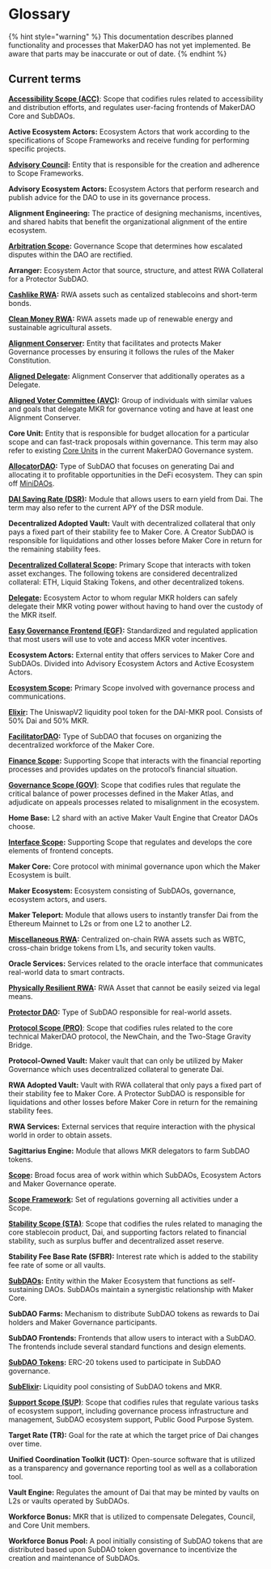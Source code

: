 # Glossary

{% hint style="warning" %} This documentation describes planned functionality and processes that MakerDAO has not yet implemented. Be aware that parts may be inaccurate or out of date. {% endhint %}

## Current terms

**[Accessibility Scope (ACC)](../maker-core/list-of-scopes.md)**: Scope that codifies rules related to accessibility and distribution efforts, and regulates user-facing frontends of MakerDAO Core and SubDAOs.

**Active Ecosystem Actors:** Ecosystem Actors that work according to the specifications of Scope Frameworks and receive funding for performing specific projects.

**[Advisory Council](../maker-core/advisory-councils.md):** Entity that is responsible for the creation and adherence to Scope Frameworks.

**Advisory Ecosystem Actors:** Ecosystem Actors that perform research and publish advice for the DAO to use in its governance process.

**Alignment Engineering:** The practice of designing mechanisms, incentives, and shared habits that benefit the organizational alignment of the entire ecosystem.

**[Arbitration Scope](../maker-core/list-of-scopes.md):** Governance Scope that determines how escalated disputes within the DAO are rectified. 

**Arranger:** Ecosystem Actor that source, structure, and attest RWA Collateral for a Protector SubDAO.

**[Cashlike RWA](../concepts/collateral-breakdown.md):** RWA assets such as centalized stablecoins and short-term bonds.

**[Clean Money RWA](../concepts/collateral-breakdown.md):** RWA assets made up of renewable energy and sustainable agricultural assets.

**[Alignment Conserver](../maker-core/constitutional-conservers.md):** Entity that facilitates and protects Maker Governance processes by ensuring it follows the rules of the Maker Constitution.

**[Aligned Delegate](../maker-core/delegates.md):** Alignment Conserver that additionally operates as a Delegate. 

**[Aligned Voter Committee (AVC)](../maker-core/cvc.md):** Group of individuals with similar values and goals that delegate MKR for governance voting and have at least one Alignment Conserver.

**Core Unit:** Entity that is responsible for budget allocation for a particular scope and can fast-track proposals within governance. This term may also refer to existing [Core Units](https://mips.makerdao.com/mips/details/MIP39) in the current MakerDAO Governance system.

**[AllocatorDAO](../subdaos/allocator.md):** Type of SubDAO that focuses on generating Dai and allocating it to profitable opportunities in the DeFi ecosystem. They can spin off [MiniDAOs](../subdaos/mini.md).

**[DAI Saving Rate (DSR)](https://manual.makerdao.com/parameter-index/core/param-dai-savings-rate):** Module that allows users to earn yield from Dai. The term may also refer to the current APY of the DSR module.

**Decentralized Adopted Vault:** Vault with decentralized collateral that only pays a fixed part of their stability fee to Maker Core. A Creator SubDAO is responsible for liquidations and other losses before Maker Core in return for the remaining stability fees.

**[Decentralized Collateral Scope](../maker-core/list-of-scopes.md):** Primary Scope that interacts with token asset exchanges. The following tokens are considered decentralized collateral: ETH, Liquid Staking Tokens, and other decentralized tokens.

**[Delegate](../maker-core/delegates.md):** Ecosystem Actor to whom regular MKR holders can safely delegate their MKR voting power without having to hand over the custody of the MKR itself. 

**[Easy Governance Frontend (EGF)](../maker-core/easy-governance-frontend.md):** Standardized and regulated application that most users will use to vote and access MKR voter incentives.

**Ecosystem Actors:** External entity that offers services to Maker Core and SubDAOs. Divided into Advisory Ecosystem Actors and Active Ecosystem Actors.

**[Ecosystem Scope](../maker-core/list-of-scopes.md):** Primary Scope involved with governance process and communications. 

**[Elixir](../tokenomics/elixir.md):** The UniswapV2 liquidity pool token for the DAI-MKR pool. Consists of 50% Dai and 50% MKR.

**[FacilitatorDAO](../subdaos/facilitator.md):** Type of SubDAO that focuses on organizing the decentralized workforce of the Maker Core. 

**[Finance Scope](../maker-core/list-of-scopes.md):** Supporting Scope that interacts with the financial reporting processes and provides updates on the protocol’s financial situation.

**[Governance Scope (GOV)](../maker-core/list-of-scopes.md)**: Scope that codifies rules that regulate the critical balance of power processes defined in the Maker Atlas, and adjudicate on appeals processes related to misalignment in the ecosystem.

**Home Base:** L2 shard with an active Maker Vault Engine that Creator DAOs choose.

**[Interface Scope](../maker-core/list-of-scopes.md):** Supporting Scope that regulates and develops the core elements of frontend concepts.

**Maker Core:** Core protocol with minimal governance upon which the Maker Ecosystem is built. 

**Maker Ecosystem:** Ecosystem consisting of SubDAOs, governance, ecosystem actors, and users.

**Maker Teleport:** Module that allows users to instantly transfer Dai from the Ethereum Mainnet to L2s or from one L2 to another L2.

**[Miscellaneous RWA](../concepts/collateral-breakdown.md):** Centralized on-chain RWA assets such as WBTC, cross-chain bridge tokens from L1s, and security token vaults.

**Oracle Services:** Services related to the oracle interface that communicates real-world data to smart contracts.

**[Physically Resilient RWA](../concepts/collateral-breakdown.md):** RWA Asset that cannot be easily seized via legal means.

**[Protector DAO](../subdaos/protector.md):** Type of SubDAO responsible for real-world assets.

**[Protocol Scope (PRO)](../maker-core/list-of-scopes.md)**: Scope that codifies rules related to the core technical MakerDAO protocol, the NewChain, and the Two-Stage Gravity Bridge.

**Protocol-Owned Vault:** Maker vault that can only be utilized by Maker Governance which uses decentralized collateral to generate Dai.

**RWA Adopted Vault:** Vault with RWA collateral that only pays a fixed part of their stability fee to Maker Core. A Protector SubDAO is responsible for liquidations and other losses before Maker Core in return for the remaining stability fees.

**RWA Services:** External services that require interaction with the physical world in order to obtain assets.

**Sagittarius Engine:** Module that allows MKR delegators to farm SubDAO tokens.

**[Scope](../maker-core/scopes-and-frameworks.md):** Broad focus area of work within which SubDAOs, Ecosystem Actors and Maker Governance operate.

**[Scope Framework](../maker-core/scopes-and-frameworks.md):** Set of regulations governing all activities under a Scope. 

**[Stability Scope (STA)](../maker-core/list-of-scopes.md)**: Scope that codifies the rules related to managing the core stablecoin product, Dai, and supporting factors related to financial stability, such as surplus buffer and decentralized asset reserve.

**Stability Fee Base Rate (SFBR):** Interest rate which is added to the stability fee rate of some or all vaults.

**[SubDAOs](../subdaos/overview.md):** Entity within the Maker Ecosystem that functions as self-sustaining DAOs. SubDAOs maintain a synergistic relationship with Maker Core.

**SubDAO Farms:** Mechanism to distribute SubDAO tokens as rewards to Dai holders and Maker Governance participants.

**SubDAO Frontends:** Frontends that allow users to interact with a SubDAO. The frontends include several standard functions and design elements.

**[SubDAO Tokens](../tokenomics/subdao-tokenomics.md):** ERC-20 tokens used to participate in SubDAO governance.

**[SubElixir](../tokenomics/subelixir.md):** Liquidity pool consisting of SubDAO tokens and MKR.

**[Support Scope (SUP)](../maker-core/list-of-scopes.md)**: Scope that codifies rules that regulate various tasks of ecosystem support, including governance process infrastructure and management, SubDAO ecosystem support, Public Good Purpose System.

**Target Rate (TR):** Goal for the rate at which the target price of Dai changes over time. 

**Unified Coordination Toolkit (UCT):** Open-source software that is utilized as a transparency and governance reporting tool as well as a collaboration tool.

**Vault Engine:** Regulates the amount of Dai that may be minted by vaults on L2s or vaults operated by SubDAOs.

**Workforce Bonus:** MKR that is utilized to compensate Delegates, Council, and Core Unit members.

**Workforce Bonus Pool:** A pool initially consisting of SubDAO tokens that are distributed based upon SubDAO token governance to incentivize the creation and maintenance of SubDAOs.
